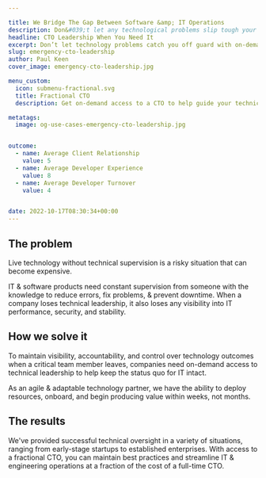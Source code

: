```yaml
---

title: We Bridge The Gap Between Software &amp; IT Operations
description: Don&#039;t let any technological problems slip tough your project. Our access to technical expertise will help fill the leadership gap between operations.
headline: CTO Leadership When You Need It
excerpt: Don’t let technology problems catch you off guard with on-demand access to technical expertise to help fill the leadership gap between software and IT operations.
slug: emergency-cto-leadership
author: Paul Keen
cover_image: emergency-cto-leadership.jpg

menu_custom:
  icon: submenu-fractional.svg
  title: Fractional CTO
  description: Get on-demand access to a CTO to help guide your technical vision, accelerate team-building, and improve development team operations.

metatags:
  image: og-use-cases-emergency-cto-leadership.jpg


outcome:
  - name: Average Client Relationship
    value: 5
  - name: Average Developer Experience
    value: 8
  - name: Average Developer Turnover
    value: 4


date: 2022-10-17T08:30:34+00:00
---
```


The problem
-----------

Live technology without technical supervision is a risky situation that can become expensive.

IT & software products need constant supervision from someone with the knowledge to reduce errors, fix problems, & prevent downtime. When a company loses technical leadership, it also loses any visibility into IT performance, security, and stability.

How we solve it
---------------

To maintain visibility, accountability, and control over technology outcomes when a critical team member leaves, companies need on-demand access to technical leadership to help keep the status quo for IT intact.

As an agile & adaptable technology partner, we have the ability to deploy resources, onboard, and begin producing value within weeks, not months.

The results
-----------

We've provided successful technical oversight in a variety of situations, ranging from early-stage startups to established enterprises. With access to a fractional CTO, you can maintain best practices and streamline IT & engineering operations at a fraction of the cost of a full-time CTO.
